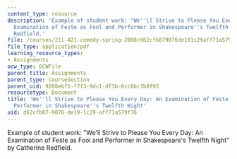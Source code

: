 ```yaml
---
content_type: resource
description: 'Example of student work: "We''ll Strive to Please You Every Day: An
  Examination of Feste as Fool and Performer in Shakespeare''s Twelfth Night" by Catherine
  Redfield.'
file: /courses/21l-421-comedy-spring-2008/d62cfb879076de191c29aff71a579f76_redfield_twelfth.pdf
file_type: application/pdf
learning_resource_types:
- Assignments
ocw_type: OCWFile
parent_title: Assignments
parent_type: CourseSection
parent_uid: 9208ebf1-f7f3-9dc1-df3b-6cc0bc7b0f93
resourcetype: Document
title: 'We''ll Strive to Please You Every Day: An Examination of Feste as Fool and
  Performer in Shakespeare''s Twelfth Night'
uid: d62cfb87-9076-de19-1c29-aff71a579f76
---
```

Example of student work: "We'll Strive to Please You Every Day: An Examination of Feste as Fool and Performer in Shakespeare's Twelfth Night" by Catherine Redfield.

